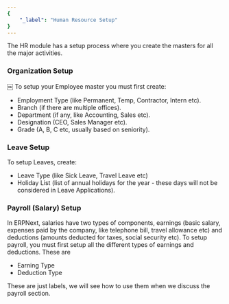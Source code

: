 ```yaml
---
{
	"_label": "Human Resource Setup"
}
---
```

The HR module has a setup process where you create the masters for all the major activities.

### Organization Setup
￼
To setup your Employee master you must first create:

- Employment Type (like Permanent, Temp, Contractor, Intern etc).
- Branch (if there are multiple offices).
- Department (if any, like Accounting, Sales etc).
- Designation (CEO, Sales Manager etc).
- Grade (A, B, C etc, usually based on seniority).

### Leave Setup

To setup Leaves, create:

- Leave Type (like Sick Leave, Travel Leave etc)
- Holiday List (list of annual holidays for the year - these days will not be considered in Leave Applications).

### Payroll (Salary) Setup

In ERPNext, salaries have two types of components, earnings (basic salary, expenses paid by the company, like telephone bill, travel allowance etc) and deductions (amounts deducted for taxes, social security etc). To setup payroll, you must first setup all the different types of earnings and deductions. These are

- Earning Type
- Deduction Type

These are just labels, we will see how to use them when we discuss the payroll section.
